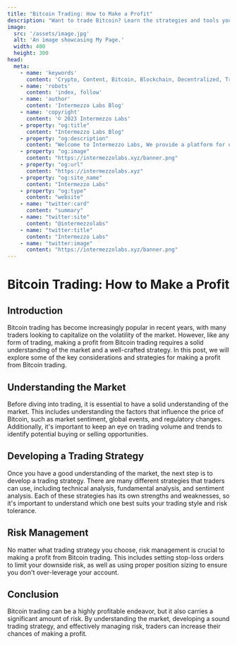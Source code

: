 ```yaml
---
title: "Bitcoin Trading: How to Make a Profit"
description: "Want to trade Bitcoin? Learn the strategies and tools you need to make a profit in the volatile world of Bitcoin trading. From technical analysis to risk management, this guide will help you succeed."
image:
  src: '/assets/image.jpg'
  alt: 'An image showcasing My Page.'
  width: 400
  height: 300
head:
  meta:
    - name: 'keywords'
      content: 'Crypto, Content, Bitcoin, Blockchain, Decentralized, Trading'
    - name: 'robots'
      content: 'index, follow'
    - name: 'author'
      content: 'Intermezzo Labs Blog'
    - name: 'copyright'
      content: '© 2023 Intermezzo Labs'
    - property: "og:title"
      content: "Intermezzo Labs Blog"
    - property: "og:description"
      content: "Welcome to Intermezzo Labs, We provide a platform for users to create, manage and trade digital assets. These platforms can be used for a variety of purposes, such as gaming, collectibles, and e-commerce. Intermezzo Labs is for anyone who wants to leverage blockchain technology."
    - property: "og:image"
      content: "https://intermezzolabs.xyz/banner.png"
    - property: "og:url"
      content: "https://intermezzolabs.xyz"
    - property: "og:site_name"
      content: "Intermezzo Labs"
    - property: "og:type"
      content: "website"
    - name: "twitter:card"
      content: "summary"
    - name: "twitter:site"
      content: "@intermezzolabs"
    - name: "twitter:title"
      content: "Intermezzo Labs"
    - name: "twitter:image"
      content: "https://intermezzolabs.xyz/banner.png"
---
```


# Bitcoin Trading: How to Make a Profit

## Introduction

Bitcoin trading has become increasingly popular in recent years, with many traders looking to capitalize on the volatility of the market. However, like any form of trading, making a profit from Bitcoin trading requires a solid understanding of the market and a well-crafted strategy. In this post, we will explore some of the key considerations and strategies for making a profit from Bitcoin trading.

## Understanding the Market

Before diving into trading, it is essential to have a solid understanding of the market. This includes understanding the factors that influence the price of Bitcoin, such as market sentiment, global events, and regulatory changes. Additionally, it's important to keep an eye on trading volume and trends to identify potential buying or selling opportunities.

## Developing a Trading Strategy

Once you have a good understanding of the market, the next step is to develop a trading strategy. There are many different strategies that traders can use, including technical analysis, fundamental analysis, and sentiment analysis. Each of these strategies has its own strengths and weaknesses, so it's important to understand which one best suits your trading style and risk tolerance.

## Risk Management

No matter what trading strategy you choose, risk management is crucial to making a profit from Bitcoin trading. This includes setting stop-loss orders to limit your downside risk, as well as using proper position sizing to ensure you don't over-leverage your account.

## Conclusion

Bitcoin trading can be a highly profitable endeavor, but it also carries a significant amount of risk. By understanding the market, developing a sound trading strategy, and effectively managing risk, traders can increase their chances of making a profit. 
